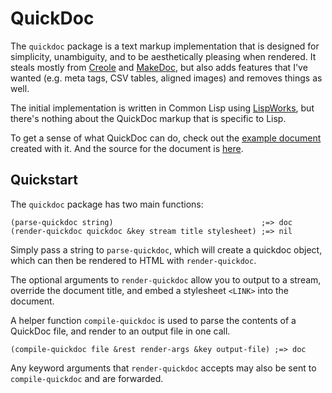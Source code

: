 # QuickDoc

The `quickdoc` package is a text markup implementation that is designed for simplicity, unambiguity, and to be aesthetically pleasing when rendered. It steals mostly from [Creole](http://www.wikicreole.org/) and [MakeDoc](http://www.rebol.net/docs/makedoc.html), but also adds features that I've wanted (e.g. meta tags, CSV tables, aligned images) and removes things as well.

The initial implementation is written in Common Lisp using [LispWorks](http://www.lispworks.com), but there's nothing about the QuickDoc markup that is specific to Lisp.

To get a sense of what QuickDoc can do, check out the [example document](http://massung.github.io/quickdoc/example.html) created with it. And the source for the document is [here](https://raw.githubusercontent.com/massung/quickdoc/master/example.qd).

## Quickstart

The `quickdoc` package has two main functions:

	(parse-quickdoc string)                                 ;=> doc
	(render-quickdoc quickdoc &key stream title stylesheet) ;=> nil

Simply pass a string to `parse-quickdoc`, which will create a quickdoc object, which can then be rendered to HTML with `render-quickdoc`.

The optional arguments to `render-quickdoc` allow you to output to a stream, override the document title, and embed a stylesheet `<LINK>` into the document.

A helper function `compile-quickdoc` is used to parse the contents of a QuickDoc file, and render to an output file in one call.

	(compile-quickdoc file &rest render-args &key output-file) ;=> doc

Any keyword arguments that `render-quickdoc` accepts may also be sent to `compile-quickdoc` and are forwarded.
